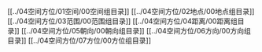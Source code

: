 [[../04空间方位/01空间/00空间组目录]]
[[../04空间方位/02地点/00地点组目录]]
[[../04空间方位/03范围/00范围组目录]]
[[../04空间方位/04距离/00距离组目录]]
[[../04空间方位/05朝向/00朝向组目录]]
[[../04空间方位/06方向/00方向组目录]]
[[../04空间方位/07方位/00方位组目录]]
